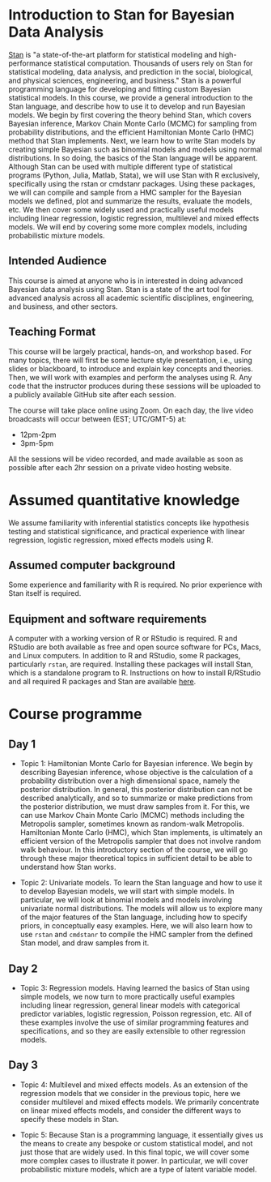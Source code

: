 # Introduction to Stan for Bayesian Data Analysis

[Stan](https://mc-stan.org) is "a state-of-the-art platform for statistical modeling and high-performance statistical computation. Thousands of users rely on Stan for statistical modeling, data analysis, and prediction in the social, biological, and physical sciences, engineering, and business."
Stan is a powerful programming language for developing and fitting custom Bayesian statistical models.
In this course, we provide a general introduction to the Stan language, and describe how to use it to develop and run Bayesian models.
We begin by first covering the theory behind Stan, which covers Bayesian inference, Markov Chain Monte Carlo (MCMC) for sampling from probability distributions, and the efficient Hamiltonian Monte Carlo (HMC) method that Stan implements.
Next, we learn how to write Stan models by creating simple Bayesian such as binomial models and models using normal distributions.
In so doing, the basics of the Stan language will be apparent.
Although Stan can be used with multiple different type of statistical programs (Python, Julia, Matlab, Stata), we will use Stan with R exclusively, specifically using the rstan or cmdstanr packages.
Using these packages, we will can compile and sample from a HMC sampler for the Bayesian models we defined, plot and summarize the results, evaluate the models, etc.
We then cover some widely used and practically useful models including linear regression, logistic regression, multilevel and mixed effects models.
We will end by covering some more complex models, including probabilistic mixture models.

## Intended Audience

This course is aimed at anyone who is in interested in doing advanced Bayesian data analysis using Stan. Stan is a state of the art tool for advanced analysis across all academic scientific disciplines, engineering, and business, and other sectors.


## Teaching Format

This course will be largely practical, hands-on, and workshop based. For many topics, there will first be some lecture style presentation, i.e., using slides or blackboard, to introduce and explain key concepts and theories. Then, we will work with examples and perform the analyses using R. Any code that the instructor produces during these sessions will be uploaded to a publicly available GitHub site after each session.

The course will take place online using Zoom. On each day, the live video broadcasts will occur between (EST; UTC/GMT-5) at:

* 12pm-2pm
* 3pm-5pm

All the sessions will be video recorded, and made available as soon as possible after each 2hr session on a private video hosting website.

# Assumed quantitative knowledge

We assume familiarity with inferential statistics concepts like hypothesis testing and statistical significance, and practical experience with linear regression, logistic regression, mixed effects models using R.

## Assumed computer background

Some experience and familiarity with R is required. No prior experience with Stan itself is required.

## Equipment and software requirements

A computer with a working version of R or RStudio is required. R and RStudio are both available as free and open source software for PCs, Macs, and Linux computers. In addition to R and RStudio, some R packages, particularly `rstan`, are required. Installing these packages will install Stan, which is a standalone program to R. Instructions on how to install R/RStudio and all required R packages and Stan are available [here](software.md).


# Course programme

## Day 1

* Topic 1: Hamiltonian Monte Carlo for Bayesian inference. We begin by describing Bayesian inference, whose objective is the calculation of a probability distribution over a high dimensional space, namely the posterior distribution. In general, this posterior distribution can not be described analytically, and so to summarize or make predictions from the posterior distribution, we must draw samples from it. For this, we can use Markov Chain Monte Carlo (MCMC) methods including the Metropolis sampler, sometimes known as random-walk Metropolis. Hamiltonian Monte Carlo (HMC), which Stan implements, is ultimately an efficient version of the Metropolis sampler that does not involve random walk behaviour. In this introductory section of the course, we will go through these major theoretical topics in sufficient detail to be able to understand how Stan works.

* Topic 2: Univariate models. To learn the Stan language and how to use it to develop Bayesian models, we will start with simple models. In particular, we will look at binomial models and models involving univariate normal distributions. The models will allow us to explore many of the major features of the Stan language, including how to specify priors, in conceptually easy examples. Here, we will also learn how to use `rstan` and `cmdstanr` to compile the HMC sampler from the defined Stan model, and draw samples from it.

## Day 2

* Topic 3: Regression models. Having learned the basics of Stan using simple models, we now turn to more practically useful examples including linear regression, general linear models with categorical predictor variables, logistic regression, Poisson regression, etc. All of these examples involve the use of similar programming features and specifications, and so they are easily extensible to other regression models.

## Day 3

* Topic 4: Multilevel and mixed effects models. As an extension of the regression models that we consider in the previous topic, here we consider multilevel and mixed effects models. We primarily concentrate on linear mixed effects models, and consider the different ways to specify these models in Stan.

* Topic 5: Because Stan is a programming language, it essentially gives us the means to create any bespoke or custom statistical model, and not just those that are widely used. In this final topic, we will cover some more complex cases to illustrate it power. In particular, we will cover probabilistic mixture models, which are a type of latent variable model.
